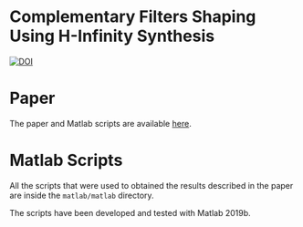 # Complementary Filters Shaping Using H-Infinity Synthesis

[![DOI](https://zenodo.org/badge/DOI/10.5281/zenodo.3937395.svg)](https://doi.org/10.5281/zenodo.3937395)

# Paper
The paper and Matlab scripts are available [here](https://tdehaeze.github.io/dehaeze19_desig_compl_filte/).

# Matlab Scripts
All the scripts that were used to obtained the results described in the paper are inside the
`matlab/matlab` directory.

The scripts have been developed and tested with Matlab 2019b.
